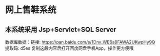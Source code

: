 #  网上售鞋系统
##  本系统采用 Jsp+Servlet+SQL Server
数据库数据：链接: https://pan.baidu.com/s/1Dnv_WE6a9FAWA2UKwpHy9Q 提取码: d5es 复制这段内容后打开百度网盘手机App，操作更方便哦
